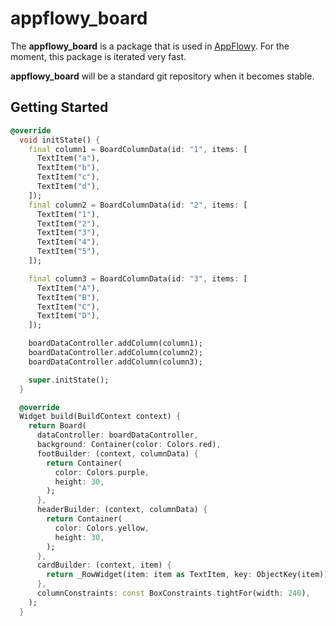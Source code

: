 # appflowy_board

The **appflowy_board** is a package that is used in [AppFlowy](https://github.com/AppFlowy-IO/AppFlowy). For the moment, this package is iterated very fast.


**appflowy_board** will be a standard git repository when it becomes stable.
## Getting Started


```dart
@override
  void initState() {
    final column1 = BoardColumnData(id: "1", items: [
      TextItem("a"),
      TextItem("b"),
      TextItem("c"),
      TextItem("d"),
    ]);
    final column2 = BoardColumnData(id: "2", items: [
      TextItem("1"),
      TextItem("2"),
      TextItem("3"),
      TextItem("4"),
      TextItem("5"),
    ]);

    final column3 = BoardColumnData(id: "3", items: [
      TextItem("A"),
      TextItem("B"),
      TextItem("C"),
      TextItem("D"),
    ]);

    boardDataController.addColumn(column1);
    boardDataController.addColumn(column2);
    boardDataController.addColumn(column3);

    super.initState();
  }

  @override
  Widget build(BuildContext context) {
    return Board(
      dataController: boardDataController,
      background: Container(color: Colors.red),
      footBuilder: (context, columnData) {
        return Container(
          color: Colors.purple,
          height: 30,
        );
      },
      headerBuilder: (context, columnData) {
        return Container(
          color: Colors.yellow,
          height: 30,
        );
      },
      cardBuilder: (context, item) {
        return _RowWidget(item: item as TextItem, key: ObjectKey(item));
      },
      columnConstraints: const BoxConstraints.tightFor(width: 240),
    );
  }
```